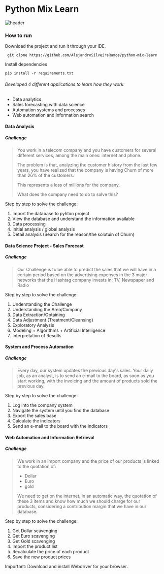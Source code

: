 # Python Mix Learn

![header](https://user-images.githubusercontent.com/67984735/158814815-c9fdd430-5fe0-4c8e-936a-10e59e2e6d5f.png)
### How to run
Download the project and run it through your IDE.
```
 git clone https://github.com/AlejandroSilveiraRamos/python-mix-learn
```
Install dependencies
```
pip install -r requirements.txt
```
###### Developed 4 different applications to learn how they work: 

-  Data analytics
-  Sales forecasting with data science
-  Automation systems and processes 
-  Web automation and information search

#### Data Analysis
##### Challenge

>You work in a telecom company and you have customers for several different services, among the main ones: internet and phone.
>
>The problem is that, analyzing the customer history from the last few years, you have realized that the company is having Churn of more than 26% of the customers.
>
>This represents a loss of millions for the company.
>
>What does the company need to do to solve this?

Step by step to solve the challenge:
  
 1. Import the database to pyhton project
 2. View the database and understand the information available 
 3. Data processing
 4. Initial analysis / global analysis
 5. Detail analysis (Search for the reason/the solotuin of Churn)

#### Data Science Project - Sales Forecast
##### Challenge

>Our Challenge is to be able to predict the sales that we will have in a certain period based on the advertising expenses in the 3 major networks that the Hashtag company invests in: TV, Newspaper and Radio

Step by step to solve the challenge:

 1. Understanding the Challenge
 2. Understanding the Area/Company
 3. Data Extraction/Obtaining
 4. Data Adjustment (Treatment/Cleansing)
 5. Exploratory Analysis
 6. Modeling + Algorithms + Artificial Intelligence
 7. Interpretation of Results

#### System and Process Automation
##### Challenge

>Every day, our system updates the previous day's sales. Your daily job, as an analyst, is to send an e-mail to the board, as soon as you start working, with the invoicing and the amount of products sold the previous day.

Step by step to solve the challenge:

  1. Log into the company system 
  2. Navigate the system until you find the database
  3. Export the sales base
  4. Calculate the indicators 
  5. Send an e-mail to the board with the indicators


#### Web Automation and Information Retrieval
##### Challenge

>We work in an import company and the price of our products is linked to the quotation of:
>
> - Dollar
> - Euro
> - gold
> 
>We need to get on the internet, in an automatic way, the quotation of these 3 items and know how much we should charge for our products, considering a contribution margin that we have in our database.

Step by step to solve the challenge:

  1. Get Dollar scavenging
  2. Get Euro scavenging
  3. Get Gold scavenging
  4. Import the product list
  5. Recalculate the price of each product
  6. Save the new product prices

Important: Download and install Webdriver for your browser.


  
